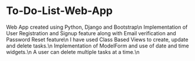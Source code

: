 # To-Do-List-Web-App

Web App created using Python, Django and Bootstrap\n
Implementation of User Registration and Signup feature along with Email verification and Password Reset feature\n
I have used Class Based Views to create, update and delete tasks.\n
Implementation of ModelForm and use of date and time widgets.\n
A user can delete multiple tasks at a time.\n
